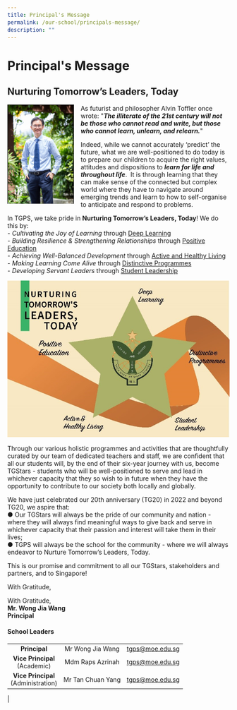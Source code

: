 ```yaml
---
title: Principal's Message
permalink: /our-school/principals-message/
description: ""
---
```

# **Principal's Message**

## Nurturing Tomorrow’s Leaders, Today
<img src="/images/Principal2023.jpg" style="width:30%;margin-right:15px;" align = "left">        <!-- /\* Font Definitions \*/ @font-face {font-family:"Cambria Math"; panose-1:2 4 5 3 5 4 6 3 2 4; mso-font-charset:0; mso-generic-font-family:roman; mso-font-pitch:variable; mso-font-signature:-536869121 1107305727 33554432 0 415 0;} /\* Style Definitions \*/ p.MsoNormal, li.MsoNormal, div.MsoNormal {mso-style-unhide:no; mso-style-qformat:yes; mso-style-parent:""; margin:0in; line-height:115%; mso-pagination:widow-orphan; font-size:11.0pt; font-family:"Arial",sans-serif; mso-fareast-font-family:Arial; mso-ansi-language:EN;} .MsoChpDefault {mso-style-type:export-only; mso-default-props:yes; font-family:"Arial",sans-serif; mso-ascii-font-family:Arial; mso-fareast-font-family:Arial; mso-hansi-font-family:Arial; mso-bidi-font-family:Arial; mso-ansi-language:EN;} .MsoPapDefault {mso-style-type:export-only; line-height:115%;} @page WordSection1 {size:8.5in 11.0in; margin:1.0in 1.0in 1.0in 1.0in; mso-header-margin:.5in; mso-footer-margin:.5in; mso-paper-source:0;} div.WordSection1 {page:WordSection1;} -->

As futurist and philosopher Alvin Toffler once wrote: "**_The illiterate of the 21st century will not be those who cannot read and write, but those who cannot learn, unlearn, and relearn._**"

Indeed, while we cannot accurately ‘predict’ the future, what we are well-positioned to do today is to prepare our children to acquire the right values, attitudes and dispositions to **_learn for life and throughout life_**.  It is through learning that they can make sense of the connected but complex world where they have to navigate around emerging trends and learn to how to self-organise to anticipate and respond to problems.

In TGPS, we take pride in **Nurturing Tomorrow’s Leaders, Today**! We do this by:<br>
\- _Cultivating the Joy of Learning_ through [Deep Learning](https://staging.d3od0h9ii8slt3.amplifyapp.com/our-experiences/deep-learning/)<br>
\- _Building Resilience & Strengthening Relationships_ through [Positive Education](https://staging.d3od0h9ii8slt3.amplifyapp.com/our-experiences/positive-education/)<br>
\- _Achieving Well-Balanced Development_ through [Active and Healthy Living](https://staging.d3od0h9ii8slt3.amplifyapp.com/our-experiences/active-and-healthy-living/cca/sports/)<br>
\- _Making Learning Come Alive_ through [Distinctive Programmes](https://staging.d3od0h9ii8slt3.amplifyapp.com/our-experiences/distinctive-programmes/)<br>
\- _Developing Servant Leaders_ through [Student Leadership](https://staging.d3od0h9ii8slt3.amplifyapp.com/our-experiences/student-leadership/vie/)

![](/images/principal2.jpg)

<!-- /\* Font Definitions \*/ @font-face {font-family:"Cambria Math"; panose-1:2 4 5 3 5 4 6 3 2 4; mso-font-charset:0; mso-generic-font-family:roman; mso-font-pitch:variable; mso-font-signature:-536869121 1107305727 33554432 0 415 0;} /\* Style Definitions \*/ p.MsoNormal, li.MsoNormal, div.MsoNormal {mso-style-unhide:no; mso-style-qformat:yes; mso-style-parent:""; margin:0in; line-height:115%; mso-pagination:widow-orphan; font-size:11.0pt; font-family:"Arial",sans-serif; mso-fareast-font-family:Arial; mso-ansi-language:EN;} .MsoChpDefault {mso-style-type:export-only; mso-default-props:yes; font-family:"Arial",sans-serif; mso-ascii-font-family:Arial; mso-fareast-font-family:Arial; mso-hansi-font-family:Arial; mso-bidi-font-family:Arial; mso-ansi-language:EN;} .MsoPapDefault {mso-style-type:export-only; line-height:115%;} @page WordSection1 {size:8.5in 11.0in; margin:1.0in 1.0in 1.0in 1.0in; mso-header-margin:.5in; mso-footer-margin:.5in; mso-paper-source:0;} div.WordSection1 {page:WordSection1;} -->

Through our various holistic programmes and activities that are thoughtfully curated by our team of dedicated teachers and staff, we are confident that all our students will, by the end of their six-year journey with us, become TGStars - students who will be well-positioned to serve and lead in whichever capacity that they so wish to in future when they have the opportunity to contribute to our society both locally and globally.

We have just celebrated our 20th anniversary (TG20) in 2022 and beyond TG20, we aspire that:
</br>●	Our TGStars will always be the pride of our community and nation - where they will always find meaningful ways to give back and serve in whichever capacity that their passion and interest will take them in their lives;</br>
●	TGPS will always be the school for the community - where we will always endeavor to Nurture Tomorrow’s Leaders, Today. 

This is our promise and commitment to all our TGStars, stakeholders and partners, and to Singapore!

With Gratitude,


With Gratitude,<br>
**Mr. Wong Jia Wang**<br>
**Principal**

#### **School Leaders**

|  |  |  |
|:---:|:---:|---|
| **Principal** | Mr Wong Jia Wang | [tgps@moe.edu.sg](mailto:tgps@moe.edu.sg) |
| **Vice Principal**<br>(Academic) |  Mdm Raps Azrinah  | [tgps@moe.edu.sg](mailto:tgps@moe.edu.sg) |
| **Vice Principal**<br>(Administration) |  Mr Tan Chuan Yang  | [tgps@moe.edu.sg](mailto:tgps@moe.edu.sg) |
|